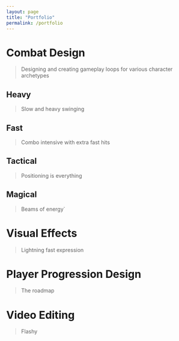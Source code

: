 ```yaml
---
layout: page
title: "Portfolio"
permalink: /portfolio
---
```


# Combat Design
> Designing and creating gameplay loops for various character archetypes

## Heavy
> Slow and heavy swinging

## Fast
> Combo intensive with extra fast hits

## Tactical
> Positioning is everything

## Magical
> Beams of energy`

# Visual Effects
> Lightning fast expression

# Player Progression Design
> The roadmap

# Video Editing
> Flashy